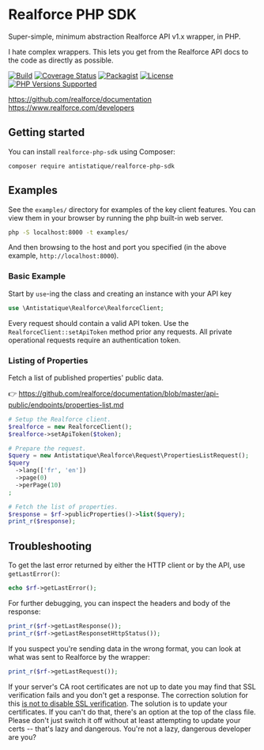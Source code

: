 Realforce PHP SDK
=============

Super-simple, minimum abstraction Realforce API v1.x wrapper, in PHP.

I hate complex wrappers. This lets you get from the Realforce API docs to the code as directly as possible.

[![Build](https://github.com/antistatique/realforce-php-sdk/actions/workflows/tests.yml/badge.svg)](https://github.com/antistatique/realforce-php-sdk/actions/workflows/tests.yml)
[![Coverage Status](https://coveralls.io/repos/github/antistatique/realforce-php-sdk/badge.svg)](https://coveralls.io/github/antistatique/realforce-php-sdk)
[![Packagist](https://img.shields.io/packagist/dt/antistatique/realforce-php-sdk.svg?maxAge=2592000)](https://packagist.org/packages/antistatique/realforce-php-sdk)
[![License](https://poser.pugx.org/antistatique/realforce-php-sdk/license)](https://packagist.org/packages/antistatique/realforce-php-sdk)
[![PHP Versions Supported](https://img.shields.io/badge/php-%3E%3D%208.3-8892BF.svg)](https://packagist.org/packages/antistatique/realforce-php-sdk)

https://github.com/realforce/documentation
https://www.realforce.com/developers

Getting started
------------

You can install `realforce-php-sdk` using Composer:

```
composer require antistatique/realforce-php-sdk
```

Examples
--------

See the `examples/` directory for examples of the key client features. You can view them in your browser by running the php built-in web server.

```bash
php -S localhost:8000 -t examples/
```

And then browsing to the host and port you specified (in the above example, `http://localhost:8000`).

### Basic Example

Start by `use`-ing the class and creating an instance with your API key

```php
use \Antistatique\Realforce\RealforceClient;
```

Every request should contain a valid API token. Use the `RealforceClient::setApiToken` method prior any requests.
All private operational requests require an authentication token.

### Listing of Properties

Fetch a list of published properties' public data.

👉 https://github.com/realforce/documentation/blob/master/api-public/endpoints/properties-list.md

```php
# Setup the Realforce client.
$realforce = new RealforceClient();
$realforce->setApiToken($token);

# Prepare the request.
$query = new Antistatique\Realforce\Request\PropertiesListRequest();
$query
  ->lang(['fr', 'en'])
  ->page(0)
  ->perPage(10)
;

# Fetch the list of properties.
$response = $rf->publicProperties()->list($query);
print_r($response);
```

Troubleshooting
---------------

To get the last error returned by either the HTTP client or by the API, use `getLastError()`:

```php
echo $rf->getLastError();
```

For further debugging, you can inspect the headers and body of the response:

```php
print_r($rf->getLastResponse());
print_r($rf->getLastResponsetHttpStatus());

```

If you suspect you're sending data in the wrong format, you can look at what was sent to Realforce by the wrapper:

```php
print_r($rf->getLastRequest());
```

If your server's CA root certificates are not up to date you may find that SSL verification fails and you don't get a response. The correction solution for this [is not to disable SSL verification](http://snippets.webaware.com.au/howto/stop-turning-off-curlopt_ssl_verifypeer-and-fix-your-php-config/). The solution is to update your certificates. If you can't do that, there's an option at the top of the class file. Please don't just switch it off without at least attempting to update your certs -- that's lazy and dangerous. You're not a lazy, dangerous developer are you?
